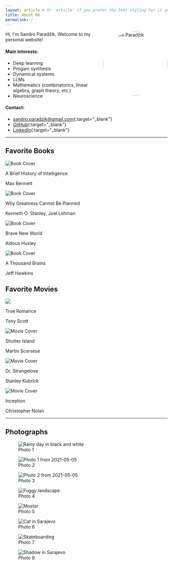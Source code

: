```yaml
---
layout: article # Or 'article' if you prefer the TeXt styling for it and it fits
title: About Me
permalink: /
---
```


<!-- Add this image block -->
<img src="/assets/images/sandro.jpg" alt="Sandro Paradžik" style="float: right; margin: 0 0 1em 1em; width: 200px; border-radius: 50%;"> 
<!-- Adjust width, border-radius, and margins as needed -->
<!-- For float: left, use margin: 0 1em 1em 0; -->

Hi, I'm Sandro Paradžik. Welcome to my personal website!

#### Main interests:

* Deep learning
* Progam synthesis
* Dynamical systems
* LLMs
* Mathematics (combinatorics, linear algebra, graph theory, etc.)
* Neuroscience

#### Contact:

*   [sandro.paradzik@gmail.com](mailto:sandro.paradzik@gmail.com){:target="_blank"}
*   [GitHub](https://github.com/sandropa){:target="_blank"}
*   [LinkedIn](https://www.linkedin.com/in/sandropa/){:target="_blank"}

---

## Favorite Books

<div class="book-cards-container">
  <div class="book-card">
    <img src="/assets/images/book_a_brief_history_of_intelligence.png" alt="Book Cover">
    <div class="book-info">
      <p class="book-title">A Brief History of Intelligence</p>
      <p class="book-author">Max Bennett</p>
    </div>
  </div>
  <div class="book-card">
    <img src="/assets/images/book_why_greatness_cannot_be_planned.png" alt="Book Cover">
    <div class="book-info">
      <p class="book-title">Why Greatness Cannot Be Planned</p>
      <p class="book-author">Kenneth O. Stanley, Joel Lehman</p>
    </div>
  </div>
  <div class="book-card">
    <img src="/assets/images/book_brave_new_world.png" alt="Book Cover">
    <div class="book-info">
      <p class="book-title">Brave New World</p>
      <p class="book-author">Aldous Huxley</p>
    </div>
  </div>
  <div class="book-card">
    <img src="/assets/images/book_a_thousand_brains.png" alt="Book Cover">
    <div class="book-info">
      <p class="book-title">A Thousand Brains</p>
      <p class="book-author">Jeff Hawkins</p>
    </div>
  </div>
</div>

## Favorite Movies

<div class="movie-cards-container">
  <div class="movie-card">
    <img src="/assets/images/movie_true_romance_2.png">
    <div class="movie-info">
      <p class="movie-title">True Romance</p>
      <p class="movie-director">Tony Scott</p>
    </div>
  </div>
  <div class="movie-card">
    <img src="/assets/images/movie_shutter_island.png" alt="Movie Cover">
    <div class="movie-info">
      <p class="movie-title">Shutter Island</p>
      <p class="movie-director">Martin Scorsese</p>
    </div>
  </div>
  <div class="movie-card">
    <img src="/assets/images/movie_dr_strangelove.png" alt="Movie Cover">
    <div class="movie-info">
      <p class="movie-title">Dr. Strangelove</p>
      <p class="movie-director">Stanley Kubrick</p>
    </div>
  </div>
  <div class="movie-card">
    <img src="/assets/images/movie_inception.png" alt="Movie Cover">
    <div class="movie-info">
      <p class="movie-title">Inception</p>
      <p class="movie-director">Christopher Nolan</p>
    </div>
  </div>
</div>

---

## Photographs

<div class="image-gallery">
  <figure>
    <img src="/assets/images/photographs/1_tb_bw_rain_small.jpg" alt="Rainy day in black and white">
    <figcaption>Photo 1</figcaption>
  </figure>
  <figure>
    <img src="/assets/images/photographs/2021_0505_photo1_small.jpeg" alt="Photo 1 from 2021-05-05">
    <figcaption>Photo 2</figcaption>
  </figure>
  <figure>
    <img src="/assets/images/photographs/2021_0505_photo2_small.jpeg" alt="Photo 2 from 2021-05-05">
    <figcaption>Photo 3</figcaption>
  </figure>
  <figure>
    <img src="/assets/images/photographs/foggy_small.jpg" alt="Foggy landscape">
    <figcaption>Photo 4</figcaption>
  </figure>
  <figure>
    <img src="/assets/images/photographs/mostar1_small.jpg" alt="Mostar">
    <figcaption>Photo 5</figcaption>
  </figure>
  <figure>
    <img src="/assets/images/photographs/sarajevo_cat_1_small.jpg" alt="Cat in Sarajevo">
    <figcaption>Photo 6</figcaption>
  </figure>
  <figure>
    <img src="/assets/images/photographs/skate1_small.jpg" alt="Skateboarding">
    <figcaption>Photo 7</figcaption>
  </figure>
  <figure>
    <img src="/assets/images/photographs/sarajevo_shadow1.webp" alt="Shadow in Sarajevo">
    <figcaption>Photo 8</figcaption>
  </figure>
</div>


